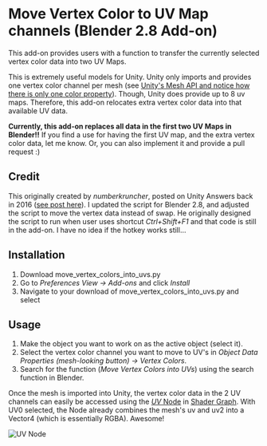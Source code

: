 # Move Vertex Color to UV Map channels (Blender 2.8 Add-on)

This add-on provides users with a function to transfer the currently selected vertex color data into two UV Maps.

This is extremely useful models for Unity. Unity only imports and provides one vertex color channel per mesh (see [Unity's Mesh API and notice how there is only one color property](https://docs.unity3d.com/ScriptReference/Mesh.html)). Though, Unity does provide up to 8 uv maps. Therefore, this add-on relocates extra vertex color data into that available UV data.

**Currently, this add-on replaces all data in the first two UV Maps in Blender!!** If you find a use for having the first UV map, and the extra vertex color data, let me know. Or, you can also implement it and provide a pull request :)

## Credit

This originally created by _numberkruncher_, posted on Unity Answers back in 2016 ([see post here](http://answers.unity.com/answers/1243374/view.html)). I updated the script for Blender 2.8, and adjusted the script to move the vertex data instead of swap. He originally designed the script to run when user uses shortcut _Ctrl+Shift+F1_ and that code is still in the add-on. I have no idea if the hotkey works still...

## Installation

1. Download move_vertex_colors_into_uvs.py
2. Go to _Preferences View -> Add-ons_ and click _Install_
3. Navigate to your download of move_vertex_colors_into_uvs.py and select

## Usage

1. Make the object you want to work on as the active object (select it).
2. Select the vertex color channel you want to move to UV's in _Object Data Properties (mesh-looking button) -> Vertex Colors_.
3. Search for the function (_Move Vertex Colors into UVs_) using the search function in Blender.

Once the mesh is imported into Unity, the vertex color data in the 2 UV channels can easily be accessed using the [_UV_ Node](https://docs.unity3d.com/Packages/com.unity.shadergraph@8.1/manual/UV-Node.html) in [Shader Graph](https://unity.com/shader-graph). With UV0 selected, the Node already combines the mesh's uv and uv2 into a Vector4 (which is essentially RGBA). Awesome!

![UV Node](https://bitinn.github.io/ScriptableRenderPipeline/ShaderGraph/images/UVNodeThumb.png)
